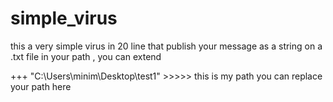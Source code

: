 # simple_virus
this a very simple virus in 20 line that publish your message as a string on a .txt file  in your path , you can extend 


+++ "C:\Users\minim\Desktop\test1" >>>>>   this is my path you can replace your path here

